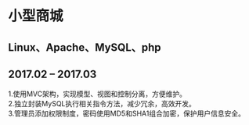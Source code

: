 # 小型商城

## Linux、Apache、MySQL、php
## 2017.02 – 2017.03	
  1.使用MVC架构，实现模型、视图和控制分离，方便维护。		
  2.独立封装MySQL执行相关指令方法，减少冗余，高效开发。		
  3.管理员添加权限制度，密码使用MD5和SHA1组合加密，保护用户信息安全。	

